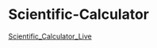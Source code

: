 # Scientific-Calculator
<a href="https://1-scientific-calculator.netlify.app/">Scientific_Calculator_Live</a>
